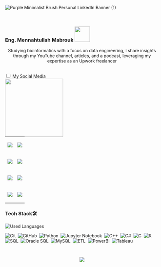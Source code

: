 ![Purple Minimalist Brush Personal LinkedIn Banner (1)](https://github.com/MennahMabrouk/MennahMabrouk/assets/101124995/f1ef358c-0710-4c04-a6e5-9467281cb6f0)

<br>

<p align="center">
  <h3>
    Eng. Mennahtullah Mabrouk <img src="https://media.tenor.com/NR-Kr20l4d4AAAAi/anime-hi.gif" width="50">
  </h3>
</p>

<p align="center">
Studying bioinformatics with a focus on data engineering, I share insights through my YouTube channel, articles, and a podcast, leveraging my expertise as an Upwork freelancer
</p>
<br>

<!--
<p align="center">
  <a href="https://github.com/DenverCoder1/readme-typing-svg"><img src="https://readme-typing-svg.herokuapp.com/?lines=Never%20Give-Up;Bioinformatics%20;&font=Fira%20Code&center=true&width=440&height=45&color=A020F0&vCenter=true&size=22"></a>
</p> 
<p align="center">
  <a href="https://github.com/DenverCoder1/readme-typing-svg"><img src="https://readme-typing-svg.herokuapp.com/?lines=Study%20Hard;Scientist%20;&font=Fira%20Code&center=true&width=440&height=45&color=bd7dbd&vCenter=true&size=22"></a>
</p> 
-->
<!--
<p align="center"> 
    <h3>Take a Glance 👩‍💻</h3>
  </p>
-->


<!--
<br>

<p align="center">
<body>
  <div style="display: flex; justify-content: center;">
    <div style="flex: 1;">
      <p align="center">
        <a href="https://github.com/DenverCoder1/readme-typing-svg"><img src="https://readme-typing-svg.herokuapp.com/?lines=Never%20Give-Up;Bioinformatics%20;&font=Fira%20Code&center=true&width=440&height=45&color=A020F0&vCenter=true&size=22"></a>
      </p>
      <p align="center">
        <a href="https://github.com/DenverCoder1/readme-typing-svg"><img src="https://readme-typing-svg.herokuapp.com/?lines=Study%20Hard;Scientist%20;&font=Fira%20Code&center=true&width=440&height=45&color=bd7dbd&vCenter=true&size=22"></a>
      </p>
    </div>
    -->

  
<body>

<input type="checkbox" id="toggle" class="toggle">
<label for="toggle">My Social Media</label>

<div class="container toggle-list" style="flex: 1;">
  <img align="left" src="https://github.com/MennahMabrouk/MennahMabrouk/assets/101124995/49d1371f-bfc9-4a51-a5c4-541d2faf5474" width="190" height="190">
  <table cellspacing="20">
    <tr>
      <td>
        <p align="center">
          <a href="https://www.linkedin.com/in/mennahtullah-mabrouk">
            <img src="https://img.shields.io/badge/-LinkedIn-2867B2?style=for-the-badge&logo=linkedin&logoColor=white">
          </a>
        </p>
      </td>
      <td>
        <p align="center">
          <a href="https://open.spotify.com/show/2v8r3V1BWelOrbXFbBIKoF?si=f33deb246e5a4091">
            <img src="https://img.shields.io/badge/-Spotify-22D05D?style=for-the-badge&logo=Spotify&logoColor=white">
          </a>
        </p>
      </td>
    </tr>
    <tr>
      <td>
        <p align="center">
          <a href="https://medium.com/@mennahtullahmabrouk">
            <img src="https://img.shields.io/badge/-Medium-000000?style=for-the-badge&logo=Medium&logoColor=white">
          </a>
        </p>
      </td>
      <td>
        <p align="center">
          <a href="https://dev.to/mennahtullahmabrouk">
            <img src="https://img.shields.io/badge/-DEV-000000?style=for-the-badge&logo=DEV&logoColor=white">
          </a>
        </p>
      </td>
    </tr>
    <tr>
      <td>
        <p align="center">
          <a href="https://www.kaggle.com/mennahtullasameh">
            <img src="https://img.shields.io/badge/-Kaggle-20BEFF?style=for-the-badge&logo=Kaggle&logoColor=white">
          </a>
        </p>
      </td>
      <td>
        <p align="center">
          <a href="https://www.upwork.com/freelancers/~01237dec759096da5d">
            <img src="https://img.shields.io/badge/-Upwork-13A800?style=for-the-badge&logo=Upwork&logoColor=white">
          </a>
        </p>
      </td>
    </tr>
    <tr>
      <td>
        <p align="center">
          <a href="https://www.youtube.com/@Mennahtullah_Mabrouk">
            <img src="https://img.shields.io/badge/-YouTube-FF0100?style=for-the-badge&logo=YouTube&logoColor=white">
          </a>
        </p>
      </td>
      <td>
        <p align="center">
          <a href="https://t.me/MennahtullahMabrouk">
            <img src="https://img.shields.io/badge/-Channel-24A0DC?style=for-the-badge&logo=Telegram&logoColor=white">
          </a>
        </p>
      </td>
    </tr>
  </table>
</div>
</body>



### Tech Stack🛠
    
  <img align="left" src="https://github-readme-stats.vercel.app/api/top-langs?username=mennahmabrouk&show_icons=true&locale=en&layout=compact&theme=radical" alt="Used Languages" />

<br>

![Git](https://img.shields.io/badge/-Git-05122A?style=flat&logo=git)&nbsp;
![GitHub](https://img.shields.io/badge/-GitHub-05122A?style=flat&logo=github)&nbsp;
![Python](https://img.shields.io/badge/-Python%20-05122A?style=flat&logo=python)&nbsp;
![Jupyter Notebook](https://img.shields.io/badge/jupyter-05122A?style=for-the-badge&logo=jupyter&logoColor=Orange)&nbsp;
![C++](https://img.shields.io/badge/c++-05122A?style=for-the-badge&logo=c%2B%2B&logoColor=cyan)&nbsp;
![C#](https://img.shields.io/badge/c%23-05122A?style=for-the-badge&logo=c-sharp&logoColor=green)&nbsp;
![C](https://img.shields.io/badge/C-05122A?style=for-the-badge&logo=c&logoColor=white)&nbsp;
![R](https://img.shields.io/badge/R-05122A?style=for-the-badge&logo=R&logoColor=blue)&nbsp;
![SQL](https://img.shields.io/badge/SQL-05122A?style=for-the-badge&logo=sql&logoColor=yellow)&nbsp;
![Oracle SQL](https://img.shields.io/badge/Oracle%20SQL-05122A?style=for-the-badge&logo=oracle&logoColor=red)&nbsp;
![MySQL](https://img.shields.io/badge/MySQL-05122A?style=for-the-badge&logo=mysql&logoColor=blue)&nbsp;
![ETL](https://img.shields.io/badge/ETL-05122A?style=for-the-badge&logo=ETL&logoColor=orange)&nbsp;
![PowerBI](https://img.shields.io/badge/PowerBI-05122A?style=for-the-badge&logo=PowerBI&logoColor=yellow)&nbsp;
![Tableau](https://img.shields.io/badge/Tableau-05122A?style=for-the-badge&logo=Tableau&logoColor=blue)&nbsp;


<br>

<p align="center">
  <img src="https://github-readme-stats.vercel.app/api?username=MennahMabrouk&show_icons=true&theme=radical&line_height=27">
</p>
